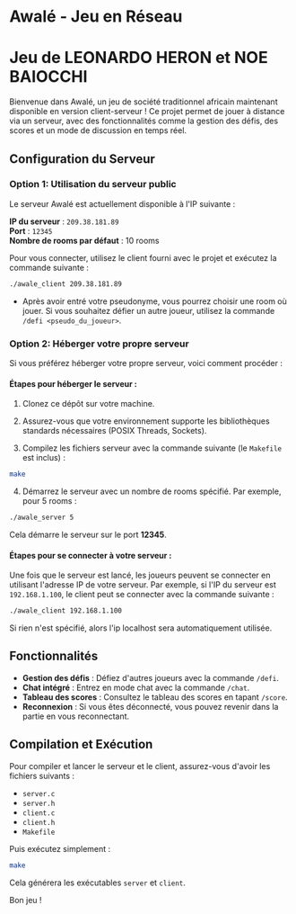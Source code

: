 # Awalé - Jeu en Réseau

# Jeu de LEONARDO HERON et NOE BAIOCCHI

Bienvenue dans Awalé, un jeu de société traditionnel africain maintenant disponible en version client-serveur ! Ce projet permet de jouer à distance via un serveur, avec des fonctionnalités comme la gestion des défis, des scores et un mode de discussion en temps réel.

## Configuration du Serveur

### Option 1: Utilisation du serveur public
Le serveur Awalé est actuellement disponible à l'IP suivante :

**IP du serveur** : `209.38.181.89`  
**Port** : `12345`  
**Nombre de rooms par défaut** : 10 rooms

Pour vous connecter, utilisez le client fourni avec le projet et exécutez la commande suivante :

```bash
./awale_client 209.38.181.89
```

- Après avoir entré votre pseudonyme, vous pourrez choisir une room où jouer. Si vous souhaitez défier un autre joueur, utilisez la commande `/defi <pseudo_du_joueur>`.

### Option 2: Héberger votre propre serveur

Si vous préférez héberger votre propre serveur, voici comment procéder :

#### Étapes pour héberger le serveur :

1. Clonez ce dépôt sur votre machine.
   
2. Assurez-vous que votre environnement supporte les bibliothèques standards nécessaires (POSIX Threads, Sockets).

3. Compilez les fichiers serveur avec la commande suivante (le `Makefile` est inclus) :

```bash
make
```

4. Démarrez le serveur avec un nombre de rooms spécifié. Par exemple, pour 5 rooms :

```bash
./awale_server 5
```

Cela démarre le serveur sur le port **12345**.

#### Étapes pour se connecter à votre serveur :

Une fois que le serveur est lancé, les joueurs peuvent se connecter en utilisant l'adresse IP de votre serveur. Par exemple, si l'IP du serveur est `192.168.1.100`, le client peut se connecter avec la commande suivante :

```bash
./awale_client 192.168.1.100
```

Si rien n'est spécifié, alors l'ip localhost sera automatiquement utilisée.

## Fonctionnalités

- **Gestion des défis** : Défiez d'autres joueurs avec la commande `/defi`.
- **Chat intégré** : Entrez en mode chat avec la commande `/chat`.
- **Tableau des scores** : Consultez le tableau des scores en tapant `/score`.
- **Reconnexion** : Si vous êtes déconnecté, vous pouvez revenir dans la partie en vous reconnectant.

## Compilation et Exécution

Pour compiler et lancer le serveur et le client, assurez-vous d'avoir les fichiers suivants :

- `server.c`
- `server.h`
- `client.c`
- `client.h`
- `Makefile`

Puis exécutez simplement :

```bash
make
```

Cela générera les exécutables `server` et `client`.

Bon jeu !
